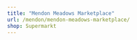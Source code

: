 ```yaml
---
title: "Mendon Meadows Marketplace"
url: /mendon/mendon-meadows-marketplace/
shop: Supermarkt
---
```

